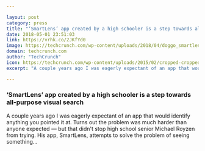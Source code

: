 ```yaml
---

layout: post
category: press
title: "‘SmartLens’ app created by a high schooler is a step towards all-purpose visual search"
date: 2018-05-01 23:51:03
link: https://vrhk.co/2JKfYd0
image: https://techcrunch.com/wp-content/uploads/2018/04/doggo_smartlens.jpg?w=625
domain: techcrunch.com
author: "TechCrunch"
icon: https://techcrunch.com/wp-content/uploads/2015/02/cropped-cropped-favicon-gradient.png?w=180
excerpt: "A couple years ago I was eagerly expectant of an app that would identify anything you pointed it at. Turns out the problem was much harder than anyone expected — but that didn't stop high school senior Michael Royzen from trying. His app, SmartLens, attempts to solve the problem of seeing something…"

---
```


### ‘SmartLens’ app created by a high schooler is a step towards all-purpose visual search

A couple years ago I was eagerly expectant of an app that would identify anything you pointed it at. Turns out the problem was much harder than anyone expected — but that didn't stop high school senior Michael Royzen from trying. His app, SmartLens, attempts to solve the problem of seeing something…